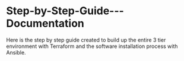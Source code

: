 # Step-by-Step-Guide---Documentation
Here is the step by step guide created to build up the entire 3 tier environment with Terraform and the software installation process with Ansible.
